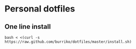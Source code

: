 # Personal dotfiles

## One line install

    bash < <(curl -s https://raw.github.com/burriko/dotfiles/master/install.sh)